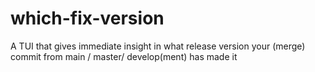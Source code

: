 # which-fix-version

A TUI that gives immediate insight in what release version your (merge) commit from main / master/ develop(ment) has made it
